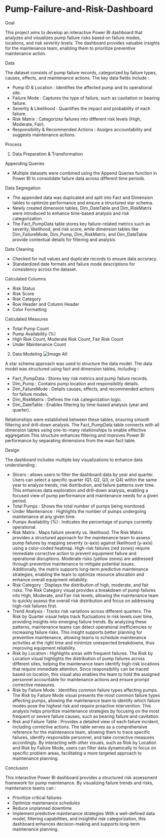 # Pump-Failure-and-Risk-Dashboard

Goal

This project aims to develop an interactive Power BI dashboard that analyzes and visualizes pump failure risks based on failure modes, locations, and risk severity levels. The dashboard provides valuable insights for the maintenance team, enabling them to prioritize preventive maintenance action.

Data

The dataset consists of pump failure records, categorized by failure types, causes, effects, and maintenance actions. The key data fields include :
- Pump ID & Location : Identifies the affected pump and its operational site.
- Failure Mode : Captures the type of failure, such as cavitation or bearing failure.
- Severity & Likelihood : Quantifies the impact and probability of each failure.
- Risk Matrix : Categorizes failures into different risk levels (High, Moderate, Fair).
- Responsibility & Recommended Actions : Assigns accountability and suggests maintenance actions.

Process

1. Data Preparation & Transformation

Appending Queries
- Multiple datasets were combined using the Append Queries function in Power BI to consolidate failure data across different time periods.

Data Segregation
- The appended data was duplicated and split into Fact and Dimension tables to optimize performance and ensure a structured star schema.
- Newly created dimension tables, Dim_DateTable and Dim_RiskMatrix were introduced to enhance time-based analysis and risk categorization.
- The Fact_PumpData table stores key failure-related metrics such as severity, likelihood, and risk score, while dimension tables like Dim_FailureMode, Dim_Pump, Dim_RiskMatrix, and Dim_DateTable provide contextual details for filtering and analysis.

Data Cleaning

- Checked for null values and duplicate records to ensure data accuracy.
- Standardized date formats and failure mode descriptions for consistency across the dataset.

Calculated Columns
- Risk Status
- Risk Score
- Risk Category
- Row Header and Column Header
- Color Formatting

Calculated Measures
- Total Pump Count
- Pump Availability (%)
- High Risk Count, Moderate Risk Count, Fair Risk Count
- Under Maintenance Count

2. Data Modeling
![Image Alt](https://github.com/maryamkamaruddin/Pump-Failure-and-Risk-Dashboard/blob/7cafb52de75511250fb1dd4112ae457b0f0a4f98/Data%20Model%20-%20Star%20Schema.JPG)

A star schema approach was used to structure the data model. The data model was structured using fact and dimension tables, including :
- Fact_PumpData : Stores key risk metrics and pump failure records.
- Dim_Pump : Contains pump location and responsibility details.
- Dim_FailureMode : Details causes, effects, and recommended actions for failure modes.
- Dim_RiskMatrix : Defines the risk categorization logic.
- Dim_DateTable : Enables filtering by time-based analysis (year and quarter).

Relationships were established between these tables, ensuring smooth filtering and drill-down analysis. The Fact_PumpData table connects with all dimension tables using one-to-many relationships to enable effective aggregation.This structure enhances filtering and improves Power BI performance by separating dimensions from the main fact table.

Design


The dashboard includes multiple key visualizations to enhance data understanding :
- Slicers : allows users to filter the dashboard data by year and quarter. Users can select a specific quarter (Q1, Q2, Q3, or Q4) within the same year to analyze trends, risk distribution, and failure patterns over time. This enhances data exploration and drill-down analysis, enabling a focused view of pump performance and maintenance needs for a given period.
- Total Pumps : Shows the total number of pumps being monitored.
- Under Maintenance : Highlights the number of pumps undergoing maintenance at any given time.
- Pumps Availability (%) : Indicates the percentage of pumps currently operational.
- Risk Matrix  : Maps failure severity vs. likelihood. The Risk Matrix provides a structured approach for the maintenance team to assess pump failures by mapping severity (x-axis) against likelihood (y-axis) using a color-coded heatmap. High-risk failures (red zones) require immediate corrective action to prevent equipment failure and operational disruptions. Moderate risks (yellow zones) are addressed through preventive maintenance to mitigate potential issues. Additionally, the matrix supports long-term predictive maintenance strategies, enabling the team to optimize resource allocation and enhance overall equipment reliability.
- Risk Category : Displays the distribution of high, moderate, and fair risks. The Risk Category visual provides a breakdown of pump failures into High, Moderate, and Fair risk levels, allowing the maintenance team to quickly assess the overall risk distribution and focus on addressing high-risk failures first.
- Trend Analysis : Tracks risk variations across different quarters. The Risk by Quarter visual helps track fluctuations in risk levels over time, providing insights into emerging failure trends. By analyzing these patterns, maintenance teams can detect operational inefficiencies or increasing failure risks. This insight supports better planning for preventive maintenance, allowing teams to schedule maintenance activities at the right time and minimize unexpected breakdowns, thus improving equipment reliability.
- Risk by Location : Highlights areas with frequent failures. The Risk by Location visual highlights the distribution of pump failures across different sites, helping the maintenance team identify high-risk locations that require immediate attention. Since responsibility can be traced based on location, this visual also enables the team to hold the assigned personnel accountable for maintenance actions and ensure prompt corrective measures.
- Risk by Failure Mode : Identifies common failure types affecting pumps. The Risk by Failure Mode visual presents the most common failure types affecting pumps, allowing the maintenance team to identify which failure modes pose the highest risk and require proactive intervention. This analysis helps prioritize maintenance strategies by focusing on the most frequent or severe failure causes, such as bearing failure and cavitation.
- Risk and Failure Table : Provides a detailed view of each failure incident, including corrective actions.  The table serves as a comprehensive reference for the maintenance team, allowing them to trace specific failures, identify responsible personnel, and take corrective measures accordingly. By interacting with other visuals, such as Risk by Location and Risk by Failure Mode, users can filter data dynamically to focus on specific problem areas, facilitating a more targeted approach to maintenance planning.

Conclusion

This interactive Power BI dashboard provides a structured risk assessment framework for pump maintenance. By visualizing failure trends and risks, maintenance teams can :
- Prioritize critical failures
- Optimize maintenance schedules
- Reduce unplanned downtime
- Implement predictive maintenance strategies
With a well-defined data model, filtering capabilities, and insightful risk categorization, this dashboard enhances decision-making and supports long-term maintenance planning.
